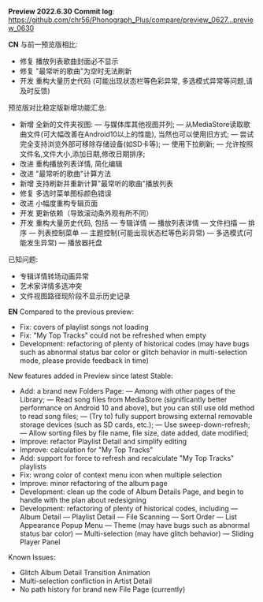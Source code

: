 **Preview 2022.6.30**
**Commit log**: https://github.com/chr56/Phonograph_Plus/compare/preview_0627...preview_0630

**CN**
与前一预览版相比:
- 修复 播放列表歌曲封面必不显示
- 修复 "最常听的歌曲"为空时无法刷新
- 开发 重构大量历史代码 (可能出现状态栏等色彩异常, 多选模式异常等问题,请及时反馈)

预览版对比稳定版新增功能汇总:
- 新增 全新的文件夹视图: 
— 与媒体库其他视图并列; 
— 从MediaStore读取歌曲文件(可大幅改善在Android10以上的性能), 当然也可以使用旧方式; 
— 尝试完全支持浏览外部可移除存储设备(如SD卡等); 
— 使用下拉刷新;
— 允许按照文件名,文件大小,添加日期,修改日期排序;
- 改进 重构播放列表详情, 简化编辑
- 改进 "最常听的歌曲"计算方法
- 新增 支持刷新并重新计算"最常听的歌曲"播放列表
- 修复 多选时菜单图标颜色错误
- 改进 小幅度重构专辑页面
- 开发 更新依赖（导致滚动条外观有所不同）
- 开发 重构大量历史代码, 包括
— 专辑详情
— 播放列表详情
— 文件扫描
— 排序
— 列表控制菜单
— 主题控制(可能出现状态栏等色彩异常)
— 多选模式(可能发生异常)
— 播放器托盘

已知问题:
- 专辑详情转场动画异常
- 艺术家详情多选冲突
- 文件视图路径现阶段不显示历史记录

**EN**
Compared to the previous preview:
- Fix: covers of playlist songs not loading
- Fix: "My Top Tracks" could not be refreshed when empty
- Development: refactoring of plenty of historical codes (may have bugs such as abnormal status bar color or glitch behavior in multi-selection mode, please provide feedback in time)

New features added in Preview since latest Stable:
- Add: a brand new Folders Page: 
— Among with other pages of the Library; 
— Read song files from MediaStore (significantly better performance on Android 10 and above), but you can still use old method to read song files; 
— (Try to) fully support browsing external removable storage devices (such as SD cards, etc.);
— Use sweep-down-refresh;
— Allow sorting files by file name, file size, date added, date modified;
- Improve: refactor Playlist Detail and simplify editing
- Improve: calculation for "My Top Tracks"
- Add: support for force to refresh and recalculate "My Top Tracks" playlists
- Fix: wrong color of context menu icon when multiple selection
- Improve: minor refactoring of the album page
- Development: clean up the code of Album Details Page, and begin to handle with the plan about redesigning
- Development: refactoring of plenty of historical codes, including
— Album Detail
— Playlist Detail
— File Scanning
— Sort Order
— List Appearance Popup Menu
— Theme (may have bugs such as abnormal status bar color)
— Multi-selection (may have glitch behavior)
— Sliding Player Panel

Known Issues:
- Glitch Album Detail Transition Animation
- Multi-selection confliction in Artist Detail
- No path history for brand new File Page (currently)
